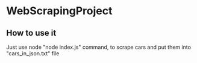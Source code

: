 # WebScrapingProject

## How to use it
Just use node "node index.js" command, to scrape cars and put them into "cars_in_json.txt" file